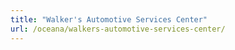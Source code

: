 ```yaml
---
title: "Walker's Automotive Services Center"
url: /oceana/walkers-automotive-services-center/
---
```

